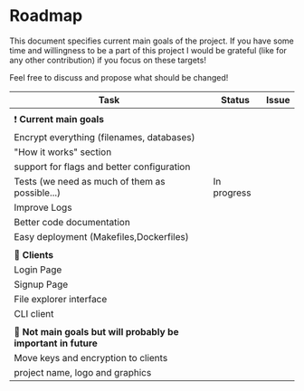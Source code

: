 # Roadmap
This document specifies current main goals of the project.
If you have some time and willingness to be a part of this project
I would be grateful (like for any other contribution) if you focus on these targets!

Feel free to discuss and propose what should be changed!

| Task | Status | Issue |
|------|--------|-------|
|||
|:exclamation: **Current main goals**
| Encrypt everything (filenames, databases)  
| "How it works" section
| support for flags and better configuration
| Tests  (we need as much of them as possible...) | In progress |
| Improve Logs 
| Better code documentation 
| Easy deployment (Makefiles,Dockerfiles) 
|||
|:space_invader: **Clients** 
| Login Page  
| Signup Page
| File explorer interface
| CLI client
|||
|**:pushpin: Not main goals but will probably be important in future**
| Move keys and encryption to clients
| project name, logo and graphics
